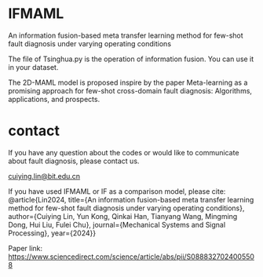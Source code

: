 # IFMAML
An information fusion-based meta transfer learning method for few-shot fault diagnosis under varying operating conditions

The file of Tsinghua.py is the operation of information fusion. You can use it in your dataset.

The 2D-MAML model is proposed inspire by the paper Meta-learning as a promising approach for few-shot cross-domain fault diagnosis: Algorithms, applications, and prospects.

# contact
If you have any question about the codes or would like to communicate about fault diagnosis, please contact us.

cuiying.lin@bit.edu.cn

If you have used IFMAML or IF as a comparison model, please cite: @article{Lin2024, title={An information fusion-based meta transfer learning method for
few-shot fault diagnosis under varying operating conditions}, author={Cuiying Lin, Yun Kong, Qinkai Han, Tianyang Wang, Mingming Dong, Hui Liu, Fulei Chu}, journal={Mechanical Systems and Signal Processing}, year={2024}} 

Paper link: https://www.sciencedirect.com/science/article/abs/pii/S0888327024005508
